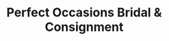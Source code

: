 ---
title: "Perfect Occasions Bridal & Consignment"
url: /shakopee/perfect-occasions-bridal-and-consignment/
shop: clothes
---